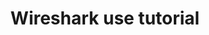 ---
title: Wireshark use tutorial
tags: Ansys Network
edit: 2019-03-04
categories: Technology
status: Writing
description: The use tutorial from entry to mastery of network analysis tool Wireshark
---